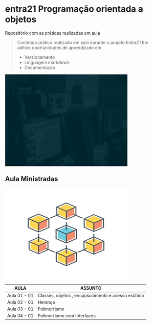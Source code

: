 # entra21 Programação orientada a objetos
Repositório com as práticas realizadas em aula  

> Conteúdo prático realizado em sala durante o projeto Entra21
> Em aditivo oportunidades de aprendizado em:
> - Versionamento
> - Linguagem markdown
> - Documentação

<a href="#"><img align="center" src="./img and gifs/entra21.gif" width="400 " height="300" /></a>


## Aula Ministradas

<a href="#"><img align="center" src="./img and gifs/giphy.gif" width="400 " height="300" /></a>

| AULA | ASSUNTO |
|------|---------|
|Aula 01 - 01|Classes, objetos , encapsulamento e acesso estático
|Aula 02 - 01|Herança      
|Aula 03 - 01|Polimorfismo  
|Aula 04 - 01|Polimorfismo com Interfaces  